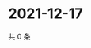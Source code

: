 # 2021-12-17

共 0 条

<!-- BEGIN WEIBO -->
<!-- 最后更新时间 Fri Dec 17 2021 17:09:41 GMT+0800 (China Standard Time) -->

<!-- END WEIBO -->

